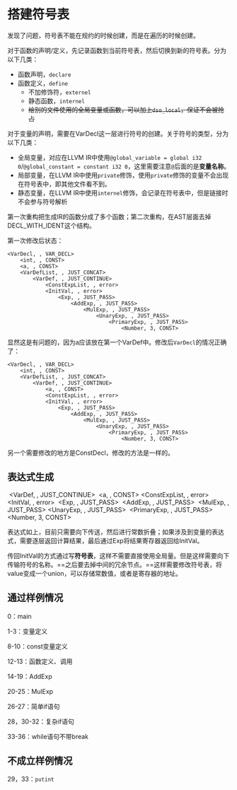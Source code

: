 # 搭建符号表

发现了问题，符号表不能在规约的时候创建，而是在遍历的时候创建。

对于函数的声明/定义，先记录函数到当前符号表，然后切换到新的符号表。分为以下几类：
- 函数声明，`declare`
- 函数定义，`define`
  - 不加修饰符，`externel`
  - 静态函数，`internel`
  - ~~给别的文件使用的全局变量或函数，可以加上`dso_local`，保证不会被抢占~~

对于变量的声明，需要在VarDecl这一层进行符号的创建。关于符号的类型，分为以下几类：
- 全局变量，对应在LLVM IR中使用`@global_variable = global i32 0`/`@global_constant = constant i32 0`，这里需要注意`@`后面的是**变量名称**。
- 局部变量，在LLVM IR中使用`private`修饰，使用`private`修饰的变量不会出现在符号表中，即其他文件看不到。
- 静态变量，在LLVM IR中使用`internel`修饰，会记录在符号表中，但是链接时不会参与符号解析

第一次重构把生成IR的函数分成了多个函数；第二次重构，在AST层面去掉DECL_WITH_IDENT这个结构。

第一次修改后状态：
```
<VarDecl, , VAR_DECL> 
    <int, , CONST> 
    <a, , CONST> 
    <VarDefList, , JUST_CONCAT> 
        <VarDef, , JUST_CONTINUE> 
            <ConstExpList, , error> 
            <InitVal, , error> 
                <Exp, , JUST_PASS> 
                    <AddExp, , JUST_PASS> 
                        <MulExp, , JUST_PASS> 
                            <UnaryExp, , JUST_PASS> 
                                <PrimaryExp, , JUST_PASS> 
                                    <Number, 3, CONST> 
```

显然这是有问题的，因为a应该放在第一个VarDef中。修改后`VarDecl`的情况正确了：
```
<VarDecl, , VAR_DECL> 
    <int, , CONST> 
    <VarDefList, , JUST_CONCAT> 
        <VarDef, , JUST_CONTINUE> 
            <a, , CONST> 
            <ConstExpList, , error> 
            <InitVal, , error> 
                <Exp, , JUST_PASS> 
                    <AddExp, , JUST_PASS> 
                        <MulExp, , JUST_PASS> 
                            <UnaryExp, , JUST_PASS> 
                                <PrimaryExp, , JUST_PASS> 
                                    <Number, 3, CONST> 
```

另一个需要修改的地方是ConstDecl，修改的方法是一样的。

## 表达式生成

​                    <VarDef, , JUST_CONTINUE> 
​                        <a, , CONST> 
​                        <ConstExpList, , error> 
​                        <InitVal, , error> 
​                            <Exp, , JUST_PASS> 
​                                <AddExp, , JUST_PASS> 
​                                    <MulExp, , JUST_PASS> 
​                                        <UnaryExp, , JUST_PASS> 
​                                            <PrimaryExp, , JUST_PASS> 
​                                                <Number, 3, CONST> 

表达式如上，目前只需要向下传送，然后进行常数折叠；如果涉及到变量的表达式，需要逐层返回计算结果，最后通过Exp将结果寄存器返回给InitVal。

传回InitVal的方式通过写**符号表**，这样不需要直接使用全局量。但是这样需要向下传输符号的名称。==之后要去掉中间的冗余节点。==这样需要修改符号表，将value变成一个union，可以存储常数值，或者是寄存器的地址。

## 通过样例情况

0：main

1-3：变量定义

8-10：const变量定义

12-13：函数定义、调用

14-19：AddExp

20-25：MulExp

26-27：简单if语句

28，30-32：复杂if语句

33-36：while语句不带break



## 不成立样例情况

29，33：`putint`
